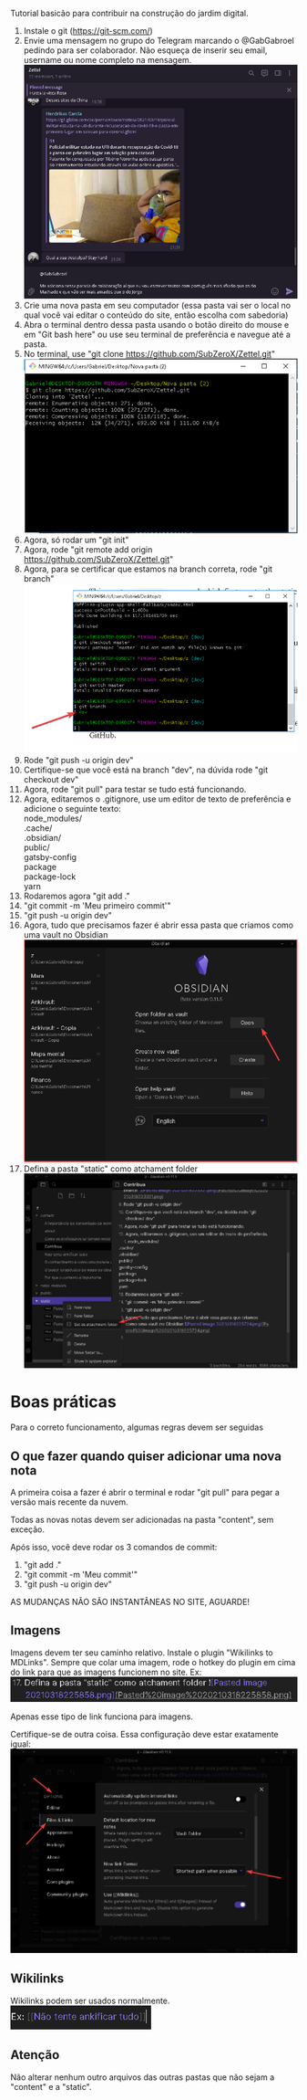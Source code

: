 Tutorial basicão para contribuir na construção do jardim digital.

1. Instale o git (https://git-scm.com/)
2. Envie uma mensagem no grupo do Telegram marcando o @GabGabroel pedindo para ser colaborador. Não esqueça de inserir seu email, username ou nome completo na mensagem. ![Pasted image 20210318220622.png](Pasted%20image%2020210318220622.png)
3. Crie uma nova pasta em seu computador (essa pasta vai ser o local no qual você vai editar o conteúdo do site, então escolha com sabedoria)
4. Abra o terminal dentro dessa pasta usando o botão direito do mouse e em "Git bash here" ou use seu terminal de preferência e navegue até a pasta.
5. No terminal, use "git clone https://github.com/SubZeroX/Zettel.git" ![Pasted image 20210318221805.png](Pasted%20image%2020210318221805.png)
6. Agora, só rodar um "git init"
7. Agora, rode "git remote add origin https://github.com/SubZeroX/Zettel.git"
8. Agora, para se certificar que estamos na branch correta, rode "git branch" ![Pasted image 20210318223321.png](Pasted%20image%2020210318223321.png)
9. Rode "git push -u origin dev"
10. Certifique-se que você está na branch "dev", na dúvida rode "git checkout dev"
11. Agora, rode "git pull" para testar se tudo está funcionando.
12. Agora, editaremos o .gitignore, use um editor de texto de preferência e adicione o seguinte texto:   
node_modules/   
.cache/   
.obsidian/   
public/   
gatsby-config    
package   
package-lock   
yarn   
13. Rodaremos agora "git add ."
14. "git commit -m 'Meu primeiro commit'"
15. "git push -u origin dev"
16. Agora, tudo que precisamos fazer é abrir essa pasta que criamos como uma vault no Obsidian ![Pasted image 20210318225724.png](Pasted%20image%2020210318225724.png) 
17. Defina a pasta "static" como atchament folder ![Pasted image 20210318225858.png](Pasted%20image%2020210318225858.png)

# Boas práticas
Para o correto funcionamento, algumas regras devem ser seguidas

## O que fazer quando quiser adicionar uma nova nota
A primeira coisa a fazer é abrir o terminal e rodar "git pull" para pegar a versão mais recente da nuvem.

Todas as novas notas devem ser adicionadas na pasta "content", sem exceção.

Após isso, você deve rodar os 3 comandos de commit:

1. "git add ."
2. "git commit -m 'Meu commit'"
3. "git push -u origin dev"

AS MUDANÇAS NÃO SÃO INSTANTÂNEAS NO SITE, AGUARDE!

## Imagens
Imagens devem ter seu caminho relativo. Instale o plugin "Wikilinks to MDLinks". Sempre que colar uma imagem, rode o hotkey do plugin em cima do link para que as imagens funcionem no site. Ex: ![Pasted image 20210318230153.png](Pasted%20image%2020210318230153.png)

Apenas esse tipo de link funciona para imagens.

Certifique-se de outra coisa. Essa configuração deve estar exatamente igual: ![Pasted image 20210318230302.png](Pasted%20image%2020210318230302.png)

## Wikilinks
Wikilinks podem ser usados normalmente. ![Pasted image 20210318230836.png](Pasted%20image%2020210318230836.png)

## Atenção
Não alterar nenhum outro arquivos das outras pastas que não sejam a "content" e a "static".

